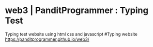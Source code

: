 # web3 | PanditProgrammer : Typing Test
Typing test website using html css and javascript 
#Typing website https://panditprogrammer.github.io/web3/
